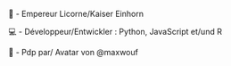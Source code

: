 👑 - Empereur Licorne/Kaiser Einhorn

💻 - Développeur/Entwickler : Python, JavaScript et/und R

👤 - Pdp par/ Avatar von @maxwouf
